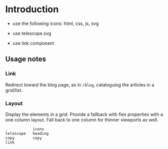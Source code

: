# Introduction

- use the following icons: html, css, js, svg

- use telescope.svg

- use link component

## Usage notes

### Link

Redirect toward the blog page, as in `/blog`, cataloguing the articles in a grid/list.

### Layout

Display the elements in a grid. Provide a fallback with flex properties with a one column layout. Fall back to one column for thinner viewports as well.

```
.           icons
telescope   heading
copy        copy
link
```
